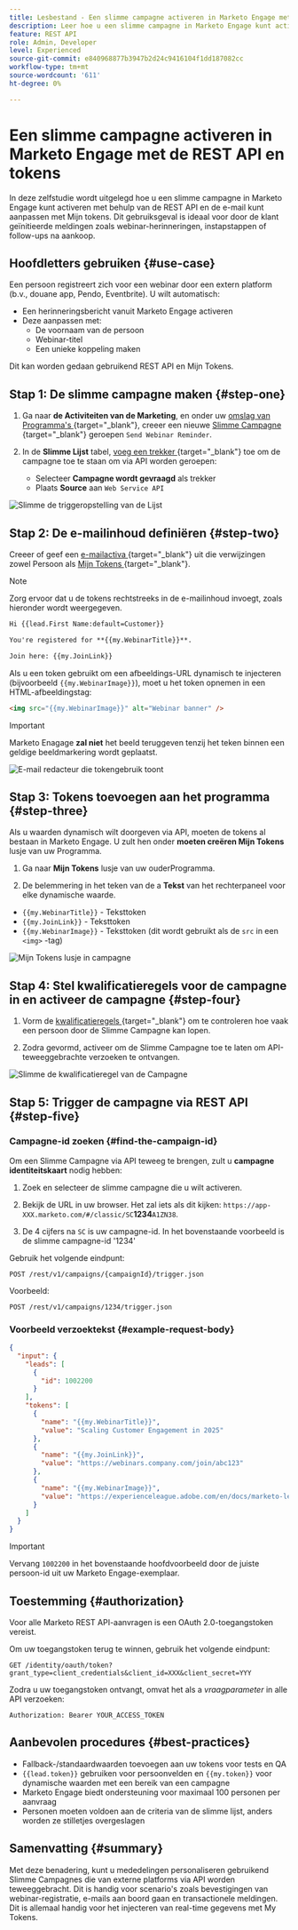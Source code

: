 ```yaml
---
title: Lesbestand - Een slimme campagne activeren in Marketo Engage met de REST API en tokens
description: Leer hoe u een slimme campagne in Marketo Engage kunt activeren met de REST API en de e-mail kunt aanpassen met Mijn tokens.
feature: REST API
role: Admin, Developer
level: Experienced
source-git-commit: e840968877b3947b2d24c9416104f1dd187082cc
workflow-type: tm+mt
source-wordcount: '611'
ht-degree: 0%

---
```


# Een slimme campagne activeren in Marketo Engage met de REST API en tokens

In deze zelfstudie wordt uitgelegd hoe u een slimme campagne in Marketo Engage kunt activeren met behulp van de REST API en de e-mail kunt aanpassen met Mijn tokens. Dit gebruiksgeval is ideaal voor door de klant geïnitieerde meldingen zoals webinar-herinneringen, instapstappen of follow-ups na aankoop.

## Hoofdletters gebruiken {#use-case}

Een persoon registreert zich voor een webinar door een extern platform (b.v., douane app, Pendo, Eventbrite). U wilt automatisch:

* Een herinneringsbericht vanuit Marketo Engage activeren
* Deze aanpassen met:
   * De voornaam van de persoon
   * Webinar-titel
   * Een unieke koppeling maken

Dit kan worden gedaan gebruikend REST API en Mijn Tokens.

## Stap 1: De slimme campagne maken {#step-one}

1. Ga naar **de Activiteiten van de Marketing**, en onder uw [ omslag van Programma&#39;s ](https://experienceleague.adobe.com/en/docs/marketo/using/product-docs/core-marketo-concepts/programs/creating-programs/understanding-programs){target="_blank"}, creeer een nieuwe [ Slimme Campagne ](https://experienceleague.adobe.com/en/docs/marketo/using/product-docs/core-marketo-concepts/smart-campaigns/understanding-smart-campaigns){target="_blank"} geroepen `Send Webinar Reminder`.

1. In de **Slimme Lijst** tabel, [ voeg een trekker ](https://experienceleague.adobe.com/en/docs/marketo/using/product-docs/core-marketo-concepts/smart-campaigns/creating-a-smart-campaign/define-smart-list-for-smart-campaign-trigger){target="_blank"} toe om de campagne toe te staan om via API worden geroepen:

   * Selecteer **Campagne wordt gevraagd** als trekker
   * Plaats **Source** aan `Web Service API`

![ Slimme de triggeropstelling van de Lijst ](assets/trigger-smart-campaign-rest-api-1.png)

## Stap 2: De e-mailinhoud definiëren {#step-two}

Creeer of geef een [ e-mailactiva ](https://experienceleague.adobe.com/en/docs/marketo-developer/marketo/rest/assets/emails){target="_blank"} uit die verwijzingen zowel Persoon als [ Mijn Tokens ](https://experienceleague.adobe.com/en/docs/marketo/using/product-docs/core-marketo-concepts/programs/tokens/managing-my-tokens){target="_blank"}.

>[!NOTE]
>
>Zorg ervoor dat u de tokens rechtstreeks in de e-mailinhoud invoegt, zoals hieronder wordt weergegeven.

```html
Hi {{lead.First Name:default=Customer}}

You're registered for **{{my.WebinarTitle}}**.

Join here: {{my.JoinLink}}
```

Als u een token gebruikt om een afbeeldings-URL dynamisch te injecteren (bijvoorbeeld `{{my.WebinarImage}}`), moet u het token opnemen in een HTML-afbeeldingstag:

```html
<img src="{{my.WebinarImage}}" alt="Webinar banner" />
```

>[!IMPORTANT]
>
>Marketo Enagage **zal niet** het beeld teruggeven tenzij het teken binnen een geldige beeldmarkering wordt geplaatst.

![ E-mail redacteur die tokengebruik toont ](assets/trigger-smart-campaign-rest-api-2.png)

## Stap 3: Tokens toevoegen aan het programma {#step-three}

Als u waarden dynamisch wilt doorgeven via API, moeten de tokens al bestaan in Marketo Engage. U zult hen onder **moeten creëren Mijn Tokens** lusje van uw Programma.

1. Ga naar **Mijn Tokens** lusje van uw ouderProgramma.

2. De belemmering in het teken van de a **Tekst** van het rechterpaneel voor elke dynamische waarde.

* `{{my.WebinarTitle}}` - Teksttoken
* `{{my.JoinLink}}` - Teksttoken
* `{{my.WebinarImage}}` - Teksttoken (dit wordt gebruikt als de `src` in een `<img>` -tag)

![ Mijn Tokens lusje in campagne ](assets/trigger-smart-campaign-rest-api-3.png)

## Stap 4: Stel kwalificatieregels voor de campagne in en activeer de campagne {#step-four}

1. Vorm de [ kwalificatieregels ](https://experienceleague.adobe.com/en/docs/marketo/using/product-docs/core-marketo-concepts/smart-campaigns/using-smart-campaigns/edit-qualification-rules-in-a-smart-campaign){target="_blank"} om te controleren hoe vaak een persoon door de Slimme Campagne kan lopen.

1. Zodra gevormd, activeer **&#x200B;**&#x200B;om de Slimme Campagne toe te laten om API-teweeggebrachte verzoeken te ontvangen.

![ Slimme de kwalificatieregel van de Campagne ](assets/trigger-smart-campaign-rest-api-4.png)

## Stap 5: Trigger de campagne via REST API {#step-five}

### Campagne-id zoeken {#find-the-campaign-id}

Om een Slimme Campagne via API teweeg te brengen, zult u **campagne identiteitskaart** nodig hebben:

1. Zoek en selecteer de slimme campagne die u wilt activeren.

1. Bekijk de URL in uw browser. Het zal iets als dit kijken: `https://app-XXX.marketo.com/#/classic/SC`**1234**`A1ZN38`.

1. De 4 cijfers na `SC` is uw campagne-id. In het bovenstaande voorbeeld is de slimme campagne-id &#39;1234&#39;

Gebruik het volgende eindpunt:

```
POST /rest/v1/campaigns/{campaignId}/trigger.json
```

Voorbeeld:

```
POST /rest/v1/campaigns/1234/trigger.json
```

### Voorbeeld verzoektekst {#example-request-body}

```json
{
  "input": {
    "leads": [
      {
        "id": 1002200
      }
    ],
    "tokens": [
      {
        "name": "{{my.WebinarTitle}}",
        "value": "Scaling Customer Engagement in 2025"
      },
      {
        "name": "{{my.JoinLink}}",
        "value": "https://webinars.company.com/join/abc123"
      },
      {
        "name": "{{my.WebinarImage}}",
        "value": "https://experienceleague.adobe.com/en/docs/marketo-learn/tutorials/events/media_1c6f338a518ada11550084c8ab3a6bbf554ff6eac.jpeg"
      }
    ]
  }
}
```

>[!IMPORTANT]
>
>Vervang `1002200` in het bovenstaande hoofdvoorbeeld door de juiste persoon-id uit uw Marketo Engage-exemplaar.

## Toestemming {#authorization}

Voor alle Marketo REST API-aanvragen is een OAuth 2.0-toegangstoken vereist.

Om uw toegangstoken terug te winnen, gebruik het volgende eindpunt:

```
GET /identity/oauth/token?grant_type=client_credentials&client_id=XXX&client_secret=YYY
```

Zodra u uw toegangstoken ontvangt, omvat het als a _vraagparameter_ in alle API verzoeken:

```
Authorization: Bearer YOUR_ACCESS_TOKEN
```

## Aanbevolen procedures {#best-practices}

* Fallback-/standaardwaarden toevoegen aan uw tokens voor tests en QA
* `{{lead.token}}` gebruiken voor persoonvelden en `{{my.token}}` voor dynamische waarden met een bereik van een campagne
* Marketo Engage biedt ondersteuning voor maximaal 100 personen per aanvraag
* Personen moeten voldoen aan de criteria van de slimme lijst, anders worden ze stilletjes overgeslagen

## Samenvatting {#summary}

Met deze benadering, kunt u mededelingen personaliseren gebruikend Slimme Campagnes die van externe platforms via API worden teweeggebracht. Dit is handig voor scenario&#39;s zoals bevestigingen van webinar-registratie, e-mails aan boord gaan en transactionele meldingen. Dit is allemaal handig voor het injecteren van real-time gegevens met My Tokens.
